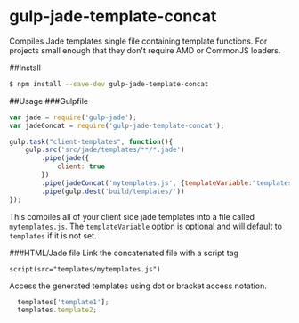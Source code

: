 # gulp-jade-template-concat
Compiles Jade templates single file containing template functions.  For projects small enough that they don't require AMD or CommonJS loaders.

##Install
```sh
$ npm install --save-dev gulp-jade-template-concat
```

##Usage
###Gulpfile
```javascript
var jade = require('gulp-jade');
var jadeConcat = require('gulp-jade-template-concat');

gulp.task("client-templates", function(){
    gulp.src('src/jade/templates/**/*.jade')
        .pipe(jade({
            client: true
        })
        .pipe(jadeConcat('mytemplates.js', {templateVariable:"templates"}))
        .pipe(gulp.dest('build/templates/'))
});
```

This compiles all of your client side jade templates into a file called `mytemplates.js`.  The `templateVariable` option is optional and will default to `templates` if it is not set.


###HTML/Jade file
Link the concatenated file with a script tag
```jade
script(src="templates/mytemplates.js")
```

Access the generated templates using dot or bracket access notation.
```javascript
  templates['template1'];
  templates.template2;
```